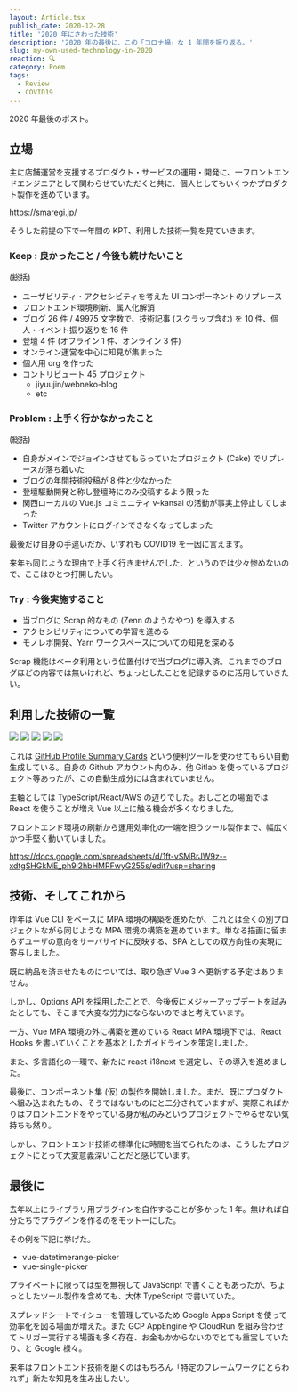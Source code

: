 ```yaml
---
layout: Article.tsx
publish_date: 2020-12-28
title: '2020 年にさわった技術'
description: '2020 年の最後に、この「コロナ禍」な 1 年間を振り返る。'
slug: my-own-used-technology-in-2020
reaction: 🔍
category: Poem
tags:
  - Review
  - COVID19
---
```


2020 年最後のポスト。

## 立場

主に店舗運営を支援するプロダクト・サービスの運用・開発に、一フロントエンドエンジニアとして関わらせていただくと共に、個人としてもいくつかプロダクト製作を進めています。

https://smaregi.jp/

そうした前提の下で一年間の KPT、利用した技術一覧を見ていきます。

### Keep : 良かったこと / 今後も続けたいこと

(総括)

- ユーザビリティ・アクセシビティを考えた UI コンポーネントのリプレース
- フロントエンド環境刷新、属人化解消
- ブログ 26 件 / 49975 文字数で、技術記事 (スクラップ含む) を 10 件、個人・イベント振り返りを 16 件
- 登壇 4 件 (オフライン 1 件、オンライン 3 件)
- オンライン運営を中心に知見が集まった
- 個人用 org を作った
- コントリビュート 45 プロジェクト
  - jiyuujin/webneko-blog
  - etc

### Problem : 上手く行かなかったこと

(総括)

- 自身がメインでジョインさせてもらっていたプロジェクト (Cake) でリプレースが落ち着いた
- ブログの年間技術投稿が 8 件と少なかった
- 登壇駆動開発と称し登壇時にのみ投稿するよう限った
- 関西ローカルの Vue.js コミュニティ v-kansai の活動が事実上停止してしまった
- Twitter アカウントにログインできなくなってしまった

最後だけ自身の手違いだが、いずれも COVID19 を一因に言えます。

来年も同じような理由で上手く行きませんでした、というのでは少々惨めないので、ここはひとつ打開したい。

### Try : 今後実施すること

- 当ブログに Scrap 的なもの (Zenn のようなやつ) を導入する
- アクセシビリティについての学習を進める
- モノレポ開発、Yarn ワークスペースについての知見を深める

Scrap 機能はベータ利用という位置付けで当ブログに導入済。これまでのブログほどの内容では無いけれど、ちょっとしたことを記録するのに活用していきたい。

## 利用した技術の一覧

[![](https://raw.githubusercontent.com/jiyuujin/github-profile-summary-cards/master/profile-summary-card-output/github/0-profile-details.svg)](https://github.com/vn7n24fzkq/github-profile-summary-cards)
[![](https://raw.githubusercontent.com/jiyuujin/github-profile-summary-cards/master/profile-summary-card-output/github/1-repos-per-language.svg)](https://github.com/vn7n24fzkq/github-profile-summary-cards) [![](https://raw.githubusercontent.com/jiyuujin/github-profile-summary-cards/master/profile-summary-card-output/github/2-most-commit-language.svg)](https://github.com/vn7n24fzkq/github-profile-summary-cards)
[![](https://raw.githubusercontent.com/jiyuujin/github-profile-summary-cards/master/profile-summary-card-output/github/3-stats.svg)](https://github.com/vn7n24fzkq/github-profile-summary-cards) [![](https://raw.githubusercontent.com/jiyuujin/github-profile-summary-cards/master/profile-summary-card-output/github/4-productive-time.svg)](https://github.com/vn7n24fzkq/github-profile-summary-cards)

これは [GitHub Profile Summary Cards](https://github.com/vn7n24fzkq/github-profile-summary-cards-example) という便利ツールを使わせてもらい自動生成している。自身の Github アカウント内のみ、他 Gitlab を使っているプロジェクト等あったが、この自動生成分には含まれていません。

主軸としては TypeScript/React/AWS の辺りでした。おしごとの場面では React を使うことが増え Vue 以上に触る機会が多くなりました。

フロントエンド環境の刷新から運用効率化の一端を担うツール製作まで、幅広くかつ手堅く動いていました。

https://docs.google.com/spreadsheets/d/1ft-vSMBrJW9z--xdtgSHGkME_ph9i2hbHMRFwyG255s/edit?usp=sharing

## 技術、そしてこれから

昨年は Vue CLI をベースに MPA 環境の構築を進めたが、これとは全くの別プロジェクトながら同じような MPA 環境の構築を進めています。単なる描画に留まらずユーザの意向をサーバサイドに反映する、SPA としての双方向性の実現に寄与しました。

既に納品を済ませたものについては、取り急ぎ Vue 3 へ更新する予定はありません。

しかし、Options API を採用したことで、今後仮にメジャーアップデートを試みたとしても、そこまで大変な労力にならないのではと考えています。

一方、Vue MPA 環境の外に構築を進めている React MPA 環境下では、React Hooks を書いていくことを基本としたガイドラインを策定しました。

また、多言語化の一環で、新たに react-i18next を選定し、その導入を進めました。

最後に、コンポーネント集 (仮) の製作を開始しました。まだ、既にプロダクトへ組み込まれたもの、そうではないものにと二分されていますが、実際こればかりはフロントエンドをやっている身が私のみというプロジェクトでやるせない気持ちも然り。

しかし、フロントエンド技術の標準化に時間を当てられたのは、こうしたプロジェクトにとって大変意義深いことだと感じています。

## 最後に

去年以上にライブラリ用プラグインを自作することが多かった 1 年。無ければ自分たちでプラグインを作るのをモットーにした。

その例を下記に挙げた。

- vue-datetimerange-picker
- vue-single-picker

プライベートに限っては型を無視して JavaScript で書くこともあったが、ちょっとしたツール製作を含めても、大体 TypeScript で書いていた。

スプレッドシートでイシューを管理しているため Google Apps Script を使って効率化を図る場面が増えた。また GCP AppEngine や CloudRun を組み合わせてトリガー実行する場面も多く存在、お金もかからないのでとても重宝していたり、と Google 様々。

来年はフロントエンド技術を磨くのはもちろん「特定のフレームワークにとらわれず」新たな知見を生み出したい。
